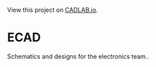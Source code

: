 View this project on [CADLAB.io](https://cadlab.io/project/1514). 

# ECAD
Schematics and designs for the electronics team..

